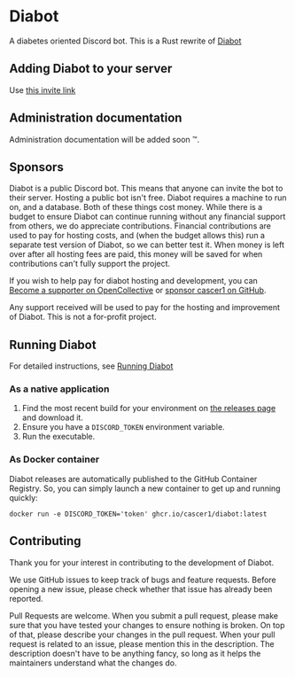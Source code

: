 # Diabot

A diabetes oriented Discord bot. This is a Rust rewrite of [Diabot](https://github.com/discord-diabetes/diabot)

## Adding Diabot to your server
Use [this invite link](https://discord.com/oauth2/authorize?client_id=260721031038238720&scope=applications.commands+bot&permissions=2550492224)

## Administration documentation
Administration documentation will be added soon :tm:.

## Sponsors
Diabot is a public Discord bot. This means that anyone can invite the bot to their server.
Hosting a public bot isn't free. Diabot requires a machine to run on, and a database. Both of these things cost money.
While there is a budget to ensure Diabot can continue running without any financial support from others, we do appreciate contributions.
Financial contributions are used to pay for hosting costs, and (when the budget allows this) run a separate test version of Diabot, so we can better test it.
When money is left over after all hosting fees are paid, this money will be saved for when contributions can't fully support the project.

If you wish to help pay for diabot hosting and development, you can [Become a supporter on OpenCollective](https://opencollective.com/diabot) or [sponsor cascer1 on GitHub](https://github.com/sponsors/cascer1).

Any support received will be used to pay for the hosting and improvement of Diabot. This is not a for-profit project.

## Running Diabot
For detailed instructions, see [Running Diabot](docs/running.md)

### As a native application
1. Find the most recent build for your environment on [the releases page](https://github.com/cascer1/diabot/releases) and download it.
2. Ensure you have a `DISCORD_TOKEN` environment variable.
3. Run the executable.

### As Docker container
Diabot releases are automatically published to the GitHub Container Registry. So, you can simply launch a new container to get up and running quickly:

```shell
docker run -e DISCORD_TOKEN='token' ghcr.io/cascer1/diabot:latest
```

## Contributing
Thank you for your interest in contributing to the development of Diabot.

We use GitHub issues to keep track of bugs and feature requests. 
Before opening a new issue, please check whether that issue has already been reported.

Pull Requests are welcome. 
When you submit a pull request, please make sure that you have tested your changes to ensure nothing is broken.
On top of that, please describe your changes in the pull request. 
When your pull request is related to an issue, please mention this in the description.
The description doesn't have to be anything fancy, so long as it helps the maintainers understand what the changes do.
